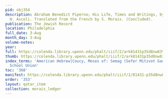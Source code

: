 ```yaml
---
pid: obj354
description: Abraham Benedict Piperno; His Life, Times and Writings, by Raphael E.
  H. Ascoli. Translated from the French by S. Morais. (Concluded).
publication: The Jewish Record
location: Philadelphia
full_date: 3-Aug
month_day: 3-Aug
volume-notes:
year:
full: https://colenda.library.upenn.edu/phalt/iiif/2/ark81431p35d8nw83%2FSHA256E-s8012557--7b0bd8b35d0384a9f0ba0df2a2a922f8874e07e6b26134a329679814260e89ef.jpeg/full/3500,/0/default.jpg
thumb: https://colenda.library.upenn.edu/phalt/iiif/2/ark81431p35d8nw83%2FSHA256E-s8012557--7b0bd8b35d0384a9f0ba0df2a2a922f8874e07e6b26134a329679814260e89ef.jpeg/full/!200,200/0/default.jpg
index_terms: 'American Hebrew|Coucy, Moses of: Semag (Sefer Mitzvot Gadol)|Sabbath
  School Union'
toc: '368'
manifest: https://colenda.library.upenn.edu/phalt/iiif/2/81431-p35d8nw83/manifest
order: '353'
layout: qatar_item
collection: morais_ledger
---
```


